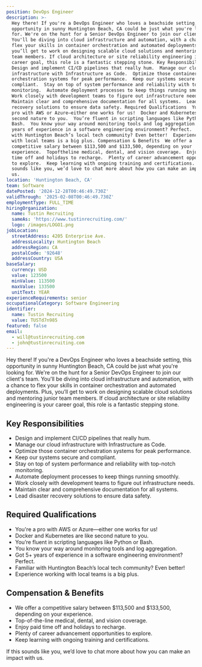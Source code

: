 ```yaml
---
position: DevOps Engineer
description: >-
  Hey there! If you're a DevOps Engineer who loves a beachside setting, this
  opportunity in sunny Huntington Beach, CA could be just what you're looking
  for. We're on the hunt for a Senior DevOps Engineer to join our client's team.
  You'll be diving into cloud infrastructure and automation, with a chance to
  flex your skills in container orchestration and automated deployments. Plus,
  you’ll get to work on designing scalable cloud solutions and mentoring junior
  team members. If cloud architecture or site reliability engineering is your
  career goal, this role is a fantastic stepping stone. Key Responsibilities 
  Design and implement CI/CD pipelines that really hum.  Manage our cloud
  infrastructure with Infrastructure as Code.  Optimize those container
  orchestration systems for peak performance.  Keep our systems secure and
  compliant.  Stay on top of system performance and reliability with topnotch
  monitoring.  Automate deployment processes to keep things running smoothly. 
  Work closely with development teams to figure out infrastructure needs. 
  Maintain clear and comprehensive documentation for all systems.  Lead disaster
  recovery solutions to ensure data safety. Required Qualifications  You're a
  pro with AWS or Azure—either one works for us!  Docker and Kubernetes are like
  second nature to you.  You’re fluent in scripting languages like Python or
  Bash.  You know your way around monitoring tools and log aggregation.  Got 5+
  years of experience in a software engineering environment? Perfect.  Familiar
  with Huntington Beach’s local tech community? Even better!  Experience working
  with local teams is a big plus. Compensation & Benefits  We offer a
  competitive salary between $113,500 and $133,500, depending on your
  experience.  Topoftheline medical, dental, and vision coverage.  Enjoy paid
  time off and holidays to recharge.  Plenty of career advancement opportunities
  to explore.  Keep learning with ongoing training and certifications. If this
  sounds like you, we’d love to chat more about how you can make an impact with
  us.
location: 'Huntington Beach, CA'
team: Software
datePosted: '2024-12-28T00:46:49.730Z'
validThrough: '2025-02-08T00:46:49.730Z'
employmentType: FULL_TIME
hiringOrganization:
  name: Tustin Recruiting
  sameAs: 'https://www.tustinrecruiting.com/'
  logo: /images/LOGO1.png
jobLocation:
  streetAddress: 4205 Enterprise Ave.
  addressLocality: Huntington Beach
  addressRegion: CA
  postalCode: '92648'
  addressCountry: USA
baseSalary:
  currency: USD
  value: 123500
  minValue: 113500
  maxValue: 133500
  unitText: YEAR
experienceRequirements: senior
occupationalCategory: Software Engineering
identifier:
  name: Tustin Recruiting
  value: TUSTd7n985
featured: false
email:
  - will@tustinrecruiting.com
  - john@tustinrecruiting.com
---
```




Hey there! If you're a DevOps Engineer who loves a beachside setting, this opportunity in sunny Huntington Beach, CA could be just what you're looking for. We're on the hunt for a Senior DevOps Engineer to join our client's team. You'll be diving into cloud infrastructure and automation, with a chance to flex your skills in container orchestration and automated deployments. Plus, you’ll get to work on designing scalable cloud solutions and mentoring junior team members. If cloud architecture or site reliability engineering is your career goal, this role is a fantastic stepping stone.

## Key Responsibilities
- Design and implement CI/CD pipelines that really hum.
- Manage our cloud infrastructure with Infrastructure as Code.
- Optimize those container orchestration systems for peak performance.
- Keep our systems secure and compliant.
- Stay on top of system performance and reliability with top-notch monitoring.
- Automate deployment processes to keep things running smoothly.
- Work closely with development teams to figure out infrastructure needs.
- Maintain clear and comprehensive documentation for all systems.
- Lead disaster recovery solutions to ensure data safety.

## Required Qualifications
- You're a pro with AWS or Azure—either one works for us!
- Docker and Kubernetes are like second nature to you.
- You’re fluent in scripting languages like Python or Bash.
- You know your way around monitoring tools and log aggregation.
- Got 5+ years of experience in a software engineering environment? Perfect.
- Familiar with Huntington Beach’s local tech community? Even better!
- Experience working with local teams is a big plus.

## Compensation & Benefits
- We offer a competitive salary between $113,500 and $133,500, depending on your experience.
- Top-of-the-line medical, dental, and vision coverage.
- Enjoy paid time off and holidays to recharge.
- Plenty of career advancement opportunities to explore.
- Keep learning with ongoing training and certifications.

If this sounds like you, we’d love to chat more about how you can make an impact with us.
